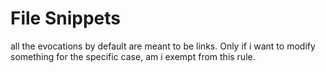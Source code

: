 # File Snippets

all the evocations by default are meant to be links. Only if i want to modify something for the specific case, am i exempt from this rule.
